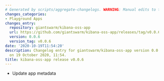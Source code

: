 ```yaml
---
# Generated by scripts/aggregate-changelogs. WARNING: Manual edits to this files will be overwritten.
changes_categories:
- Playground Apps
changes_entry:
  repository: giantswarm/kibana-oss-app
  url: https://github.com/giantswarm/kibana-oss-app/releases/tag/v0.0.6
  version: 0.0.6
  version_tag: v0.0.6
date: '2020-10-19T11:54:20'
description: Changelog entry for giantswarm/kibana-oss-app version 0.0.6, published
  on 19 October 2020, 11:54.
title: kibana-oss-app release v0.0.6
---
```


- Update app metadata
